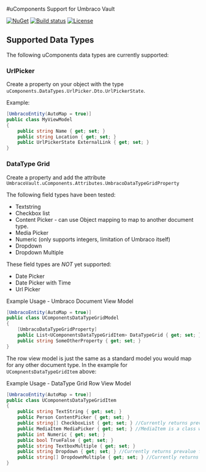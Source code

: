 #uComponents Support for Umbraco Vault

[![NuGet](https://img.shields.io/nuget/v/UmbracoVault.uComponents.svg?style=flat-square)](https://www.nuget.org/packages/UmbracoVault.uComponents)
[![Build status](https://img.shields.io/appveyor/ci/TheNerdery/umbracovault-uComponents.svg?style=flat-square)](https://ci.appveyor.com/project/TheNerdery/umbracovault-uComponents)
[![License](https://img.shields.io/github/license/thenerdery/UmbracoVault.uComponents.svg?style=flat-square)](https://github.com/thenerdery/UmbracoVault.uComponents/blob/master/LICENSE)

## Supported Data Types

The following uComponents data types are currently supported:

### UrlPicker

Create a property on your object with the type `uComponents.DataTypes.UrlPicker.Dto.UrlPickerState`.

Example:
```csharp
[UmbracoEntity(AutoMap = true)]
public class MyViewModel
{
    public string Name { get; set; }
    public string Location { get; set; }
    public UrlPickerState ExternalLink { get; set; }
}
```

### DataType Grid

Create a property and add the attribute `UmbracoVault.uComponents.Attributes.UmbracoDataTypeGridProperty`

The following field types have been tested:

 * Textstring
 * Checkbox list
 * Content Picker - can use Object mapping to map to another document type.
 * Media Picker
 * Numeric (only supports integers, limitation of Umbraco itself)
 * Dropdown
 * Dropdown Multiple

These field types are _NOT_ yet supported:

 * Date Picker
 * Date Picker with Time
 * Url Picker

Example Usage - Umbraco Document View Model
```csharp
[UmbracoEntity(AutoMap = true)]
public class UComponentsDataTypeGridModel
{        
    [UmbracoDataTypeGridProperty]
    public List<UComponentsDataTypeGridItem> DataTypeGrid { get; set; }
    public string SomeOtherProperty { get; set; }
}
```

The row view model is just the same as a standard model you would map for any other document type. In the example for `UCompnentsDataTypeGridItem` above:

Example Usage - DataType Grid Row View Model
```csharp
[UmbracoEntity(AutoMap = true)]
public class UComponentsDataTypeGridItem
{
    public string TextString { get; set; }
    public Person ContentPicker { get; set; }
    public string[] CheckboxList { get; set; } //Currently returns prevalue from Umbraco http://bit.ly/1qWCPXO
    public MediaItem MediaPicker { get; set; } //MediaItem is a class with the `UmbracoMediaEntity` attribute
    public int Numeric { get; set; }
    public bool TrueFalse { get; set; }
    public string TextboxMultiple { get; set; }
    public string Dropdown { get; set; } //Currently returns prevalue from Umbraco http://bit.ly/1qWCPXO
    public string[] DropdownMultiple { get; set; } //Currently returns prevalue from Umbraco http://bit.ly/1qWCPXO
}
```
